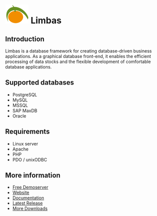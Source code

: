 # ![Limbarine] Limbas

## Introduction
Limbas is a database framework for creating database-driven business applications.
As a graphical database front-end, it enables the efficient processing of data stocks and the flexible development of comfortable database applications.

## Supported databases
* PostgreSQL
* MySQL
* MSSQL
* SAP MaxDB
* Oracle

## Requirements
* Linux server
* Apache
* PHP
* PDO / unixODBC

## More information
* [Free Demoserver](https://www.limbas.com/en/Service___Support/Demoserver/)
* [Website](https://www.limbas.com/en/)
* [Documentation](http://www.limbas.org/wiki/-CentOS/en)
* [Latest Release](https://github.com/limbas/limbas/releases/latest)
* [More Downloads](https://sourceforge.net/projects/limbas/files/)

[Limbarine]: ./Limbarine.png "Limbarine"
